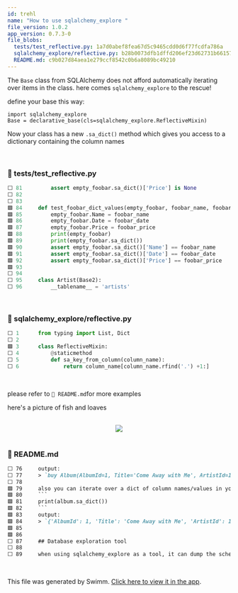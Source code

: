 ```yaml
---
id: trehl
name: "How to use sqlalchemy_explore "
file_version: 1.0.2
app_version: 0.7.3-0
file_blobs:
  tests/test_reflective.py: 1a7d0abef8fea67d5c9465cdd0d6f77fcdfa786a
  sqlalchemy_explore/reflective.py: b28b0073dfb1dffd206ef23d62731b66157c53a7
  README.md: c9b027d84aea1e279ccf8542c0b6a8089bc49210
---
```


The `Base` class from SQLAlchemy does not afford automatically iterating over items in the class. here comes `sqlalchemy_explore` to the rescue!

define your base this way:

```
import sqlalchemy_explore
Base = declarative_base(cls=sqlalchemy_explore.ReflectiveMixin)
```

Now your class has a new `.sa_dict()` method which gives you access to a dictionary containing the column names

<br/>

<!-- NOTE-swimm-snippet: the lines below link your snippet to Swimm -->
### 📄 tests/test_reflective.py
```python
⬜ 81         assert empty_foobar.sa_dict()['Price'] is None
⬜ 82     
⬜ 83     
🟩 84     def test_foobar_dict_values(empty_foobar, foobar_name, foobar_date, foobar_price):
🟩 85         empty_foobar.Name = foobar_name
🟩 86         empty_foobar.Date = foobar_date
🟩 87         empty_foobar.Price = foobar_price 
🟩 88         print(empty_foobar)
🟩 89         print(empty_foobar.sa_dict())
🟩 90         assert empty_foobar.sa_dict()['Name'] == foobar_name
🟩 91         assert empty_foobar.sa_dict()['Date'] == foobar_date
🟩 92         assert empty_foobar.sa_dict()['Price'] == foobar_price
🟩 93     
⬜ 94     
⬜ 95     class Artist(Base2):
⬜ 96         __tablename__ = 'artists'
```

<br/>

<!-- NOTE-swimm-snippet: the lines below link your snippet to Swimm -->
### 📄 sqlalchemy_explore/reflective.py
```python
⬜ 1      from typing import List, Dict
⬜ 2      
🟩 3      class ReflectiveMixin:
⬜ 4          @staticmethod
⬜ 5          def sa_key_from_column(column_name):
⬜ 6              return column_name[column_name.rfind('.') +1:]
```

<br/>

please refer to `📄 README.md`for more examples

here's a picture of fish and loaves

<br/>

<div align="center"><img src="https://firebasestorage.googleapis.com/v0/b/swimmio-content/o/repositories%2FZ2l0aHViJTNBJTNBc3FsYWxjaGVteS1leHBsb3JlJTNBJTNBYXZpYWRyMQ%3D%3D%2Fb431ef26-7c31-4a5d-bc4a-3b1952250410.jpg?alt=media&token=ad44f059-d531-4312-9f8f-2548b91fd9a9" style="width:'50%'"/></div>

<br/>

<!-- NOTE-swimm-snippet: the lines below link your snippet to Swimm -->
### 📄 README.md
```markdown
⬜ 76     output:
⬜ 77     > `buy Album(AlbumId=1, Title='Come Away with Me', ArtistId=1)`
⬜ 78     
🟩 79     also you can iterate over a dict of column names/values in your object
🟩 80     ```
🟩 81     print(album.sa_dict())
🟩 82     ```
🟩 83     output:
🟩 84     > `{'AlbumId': 1, 'Title': 'Come Away with Me', 'ArtistId': 1}`
🟩 85     
🟩 86     
⬜ 87     ## Database exploration tool
⬜ 88     
⬜ 89     when using sqlalchemy_explore as a tool, it can dump the schema of database tables to help you figure out what's in the DB
```

<br/>

This file was generated by Swimm. [Click here to view it in the app](https://app.swimm.io/repos/Z2l0aHViJTNBJTNBc3FsYWxjaGVteS1leHBsb3JlJTNBJTNBYXZpYWRyMQ==/docs/trehl).